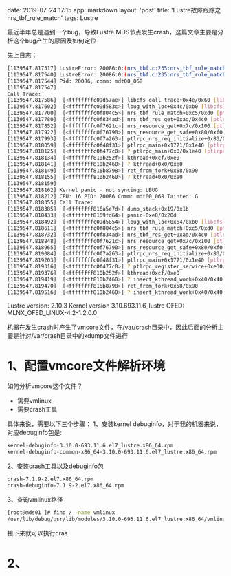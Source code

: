 date: 2019-07-24 17:15
app: markdown
layout: 'post'
title: 'Lustre故障跟踪之nrs_tbf_rule_match'
tags: Lustre

最近半年总是遇到一个bug，导致Lustre MDS节点发生crash，这篇文章主要是分析这个bug产生的原因及如何定位

先上日志：
```bash
[1139547.817517] LustreError: 20086:0:(nrs_tbf.c:235:nrs_tbf_rule_match()) ASSERTION( (tmp_rule->tr_flags & 0x0000001) == 0 ) failed:
[1139547.817540] LustreError: 20086:0:(nrs_tbf.c:235:nrs_tbf_rule_match()) LBUG
[1139547.817544] Pid: 20086, comm: mdt00_068
[1139547.817547]
Call Trace:
[1139547.817586]  [<ffffffffc09d57ae>] libcfs_call_trace+0x4e/0x60 [libcfs]
[1139547.817602]  [<ffffffffc09d583c>] lbug_with_loc+0x4c/0xb0 [libcfs]
[1139547.817700]  [<ffffffffc0f804c5>] nrs_tbf_rule_match+0xc5/0xd0 [ptlrpc]
[1139547.817780]  [<ffffffffc0f834ad>] nrs_tbf_res_get+0xad/0x4c0 [ptlrpc]
[1139547.817852]  [<ffffffffc0f7621c>] nrs_resource_get+0x7c/0x100 [ptlrpc]
[1139547.817922]  [<ffffffffc0f76790>] nrs_resource_get_safe+0x80/0xf0 [ptlrpc]
[1139547.817993]  [<ffffffffc0f7a263>] ptlrpc_nrs_req_initialize+0x83/0x100 [ptlrpc]
[1139547.818059]  [<ffffffffc0f48f31>] ptlrpc_main+0x1771/0x1e40 [ptlrpc]
[1139547.818125]  [<ffffffffc0f477c0>] ? ptlrpc_main+0x0/0x1e40 [ptlrpc]
[1139547.818134]  [<ffffffff810b252f>] kthread+0xcf/0xe0
[1139547.818141]  [<ffffffff810b2460>] ? kthread+0x0/0xe0
[1139547.818149]  [<ffffffff816b8798>] ret_from_fork+0x58/0x90
[1139547.818155]  [<ffffffff810b2460>] ? kthread+0x0/0xe0
[1139547.818159]
[1139547.818162] Kernel panic - not syncing: LBUG
[1139547.818212] CPU: 16 PID: 20086 Comm: mdt00_068 Tainted: G           OEL ------------   3.10.0-693.11.6.el7_lustre.x86_64 #1
[1139547.818355] Call Trace:
[1139547.818385]  [<ffffffff816a5e7d>] dump_stack+0x19/0x1b
[1139547.818433]  [<ffffffff8169fd64>] panic+0xe8/0x20d
[1139547.818492]  [<ffffffffc09d5854>] lbug_with_loc+0x64/0xb0 [libcfs]
[1139547.818611]  [<ffffffffc0f804c5>] nrs_tbf_rule_match+0xc5/0xd0 [ptlrpc]
[1139547.818732]  [<ffffffffc0f834ad>] nrs_tbf_res_get+0xad/0x4c0 [ptlrpc]
[1139547.818848]  [<ffffffffc0f7621c>] nrs_resource_get+0x7c/0x100 [ptlrpc]
[1139547.818965]  [<ffffffffc0f76790>] nrs_resource_get_safe+0x80/0xf0 [ptlrpc]
[1139547.819084]  [<ffffffffc0f7a263>] ptlrpc_nrs_req_initialize+0x83/0x100 [ptlrpc]
[1139547.819203]  [<ffffffffc0f48f31>] ptlrpc_main+0x1771/0x1e40 [ptlrpc]
[1139547.819316]  [<ffffffffc0f477c0>] ? ptlrpc_register_service+0xe30/0xe30 [ptlrpc]
[1139547.819376]  [<ffffffff810b252f>] kthread+0xcf/0xe0
[1139547.819419]  [<ffffffff810b2460>] ? insert_kthread_work+0x40/0x40
[1139547.819470]  [<ffffffff816b8798>] ret_from_fork+0x58/0x90
[1139547.819516]  [<ffffffff810b2460>] ? insert_kthread_work+0x40/0x40
```
Lustre version: 2.10.3
Kernel version 3.10.693.11.6_lustre
OFED: MLNX_OFED_LINUX-4.2-1.2.0.0

机器在发生crash时产生了vmcore文件，在/var/crash目录中，因此后面的分析主要是针对/var/crash目录中的kdump文件进行

# 1、配置vmcore文件解析环境
如何分析vmcore这个文件？
- 需要vmlinux
- 需要crash工具

具体来说，需要以下三个步骤：
1、安装kernel debuginfo，对于我的机器来说，对应debuginfo包是:
```bash
kernel-debuginfo-3.10.0-693.11.6.el7_lustre.x86_64.rpm
kernel-debuginfo-common-x86_64-3.10.0-693.11.6.el7_lustre.x86_64.rpm
```

2、安装crash工具以及debuginfo包
```bash
crash-7.1.9-2.el7.x86_64.rpm
crash-debuginfo-7.1.9-2.el7.x86_64.rpm
```

3、查询vmlinux路径
```bash
[root@mds01 ]# find / -name vmlinux
/usr/lib/debug/usr/lib/modules/3.10.0-693.11.6.el7_lustre.x86_64/vmlinux
```
接下来就可以执行cras

# 2、